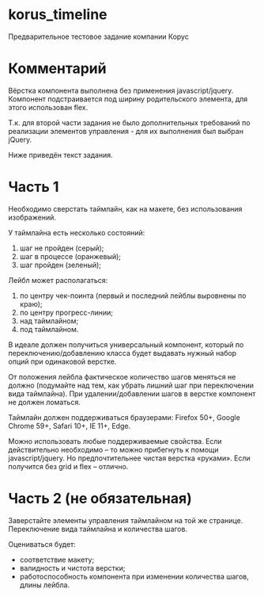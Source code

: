 # korus_timeline
Предварительное тестовое задание компании Корус


# Комментарий
Вёрстка компонента выполнена без применения javascript/jquery. Компонент подстраивается под ширину родительского элемента, для этого использован flex.

Т.к. для второй части задания не было дополнительных требований по реализации элементов управления - для их выполнения был выбран jQuery.




Ниже приведён текст задания.

# Часть 1
Необходимо сверстать таймлайн, как на макете, без использования изображений.

У таймлайна есть несколько состояний:
1. шаг не пройден (серый);
2. шаг в процессе (оранжевый);
3. шаг пройден (зеленый);

Лейбл может располагаться:
1. по центру чек-поинта (первый и последний лейблы выровнены по краю);
2. по центру прогресс-линии;
3. над таймлайном;
4. под таймлайном.

В идеале должен получиться универсальный компонент, который по переключению/добавлению класса будет выдавать нужный набор опций при одинаковой верстке.

От положения лейбла фактическое количество шагов меняться не должно (подумайте над тем, как убрать лишний шаг при переключении вида таймлайна). При удалении/добавлении шагов в верстке компонент не должен ломаться.

Таймлайн должен поддерживаться браузерами:
Firefox 50+, Google Chrome 59+, Safari 10+, IE 11+, Edge.

Можно использовать любые поддерживаемые свойства. Если действительно необходимо – то можно прибегнуть к помощи javascript/jquery. Но предпочтительнее чистая верстка «руками». Если получится без grid и flex – отлично.


# Часть 2 (не обязательная)
Заверстайте элементы управления таймлайном на той же странице. Переключение вида таймлайна и количества шагов.

Оцениваться будет:
- соответствие макету;
- валидность и чистота верстки;
- работоспособность компонента при изменении количества шагов, длины лейбла.

